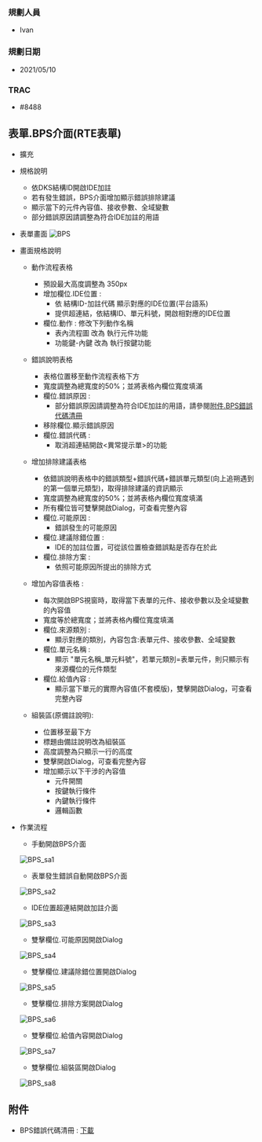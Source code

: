 ### <div id="user">規劃人員</div>
* Ivan

### <div id="updatedate">規劃日期</div>
* 2021/05/10

### <div id="trac">TRAC</div>
* #8488

## <div id="BPS">表單.BPS介面<path>(RTE表單)</path></div>
* 擴充

* 規格說明
    * 依DKS結構ID開啟IDE加註
    * 若有發生錯誤，BPS介面增加顯示錯誤排除建議
    * 顯示當下的元件內容值、接收參數、全域變數
    * 部分錯誤原因請調整為符合IDE加註的用語

* 表單畫面
    ![BPS]

* 畫面規格說明
    * 動作流程表格
        * 預設最大高度調整為 350px
        * 增加欄位.IDE位置 : 
            * 依 結構ID-加註代碼 顯示對應的IDE位置(平台語系)
            * 提供超連結，依結構ID、單元料號，開啟相對應的IDE位置
        * 欄位.動作 : 修改下列動作名稱
            * 表內流程圖 改為 執行元件功能
            * 功能鍵-內鍵 改為 執行按鍵功能

    * 錯誤說明表格
        * 表格位置移至動作流程表格下方
        * 寬度調整為總寬度的50%；並將表格內欄位寬度填滿
        * 欄位.錯誤原因 :
            * 部分錯誤原因請調整為符合IDE加註的用語，請參閱[附件.BPS錯誤代碼清冊](#attachment)
        * 移除欄位.顯示錯誤原因
        * 欄位.錯誤代碼 : 
            * 取消超連結開啟<異常提示單>的功能
        
    * 增加排除建議表格
        * 依錯誤說明表格中的錯誤類型+錯誤代碼+錯誤單元類型(向上追朔遇到的第一個單元類型)，取得排除建議的資訊顯示
        * 寬度調整為總寬度的50%；並將表格內欄位寬度填滿
        * 所有欄位皆可雙擊開啟Dialog，可查看完整內容
        * 欄位.可能原因 : 
            * 錯誤發生的可能原因
        * 欄位.建議除錯位置 : 
            * IDE的加註位置，可從該位置檢查錯誤點是否存在於此
        * 欄位.排除方案 : 
            * 依照可能原因所提出的排除方式

    * 增加內容值表格 : 
        * 每次開啟BPS視窗時，取得當下表單的元件、接收參數以及全域變數的內容值
        * 寬度等於總寬度；並將表格內欄位寬度填滿
        * 欄位.來源類別 : 
            * 顯示對應的類別，內容包含:表單元件、接收參數、全域變數
        * 欄位.單元名稱 : 
            * 顯示 "單元名稱_單元料號"，若單元類別=表單元件，則只顯示有來源欄位的元件類型
        * 欄位.給值內容 : 
            * 顯示當下單元的實際內容值(不套模版)，雙擊開啟Dialog，可查看完整內容
        
    * 組裝區(原備註說明): 
        * 位置移至最下方
        * 標題由備註說明改為組裝區
        * 高度調整為只顯示一行的高度
        * 雙擊開啟Dialog，可查看完整內容
        * 增加顯示以下干涉的內容值
            * 元件開關
            * 按鍵執行條件
            * 內鍵執行條件
            * 邏輯函數

* 作業流程
    * 手動開啟BPS介面

    ![BPS_sa1]
    * 表單發生錯誤自動開啟BPS介面

    ![BPS_sa2]
    * IDE位置超連結開啟加註介面

    ![BPS_sa3]
    * 雙擊欄位.可能原因開啟Dialog

    ![BPS_sa4]
    * 雙擊欄位.建議除錯位置開啟Dialog

    ![BPS_sa5]
    * 雙擊欄位.排除方案開啟Dialog
    
    ![BPS_sa6]
    * 雙擊欄位.給值內容開啟Dialog
    
    ![BPS_sa7]
    * 雙擊欄位.組裝區開啟Dialog

    ![BPS_sa8]

## <div id="attachment">附件</div>
* BPS錯誤代碼清冊 : <a href="{1}/ITEM_3/attachment/RTE/attachment/BPS錯誤異常_資料表內容-調整.xlsx" donwnload>下載</a> 

<!--超連結引用ps.畫面上看不到-->
[BPS]:attachment/BPS.png
[BPS_sa1]:attachment/BPS_sa1.png
[BPS_sa2]:attachment/BPS_sa2.png
[BPS_sa3]:attachment/BPS_sa3.jpg
[BPS_sa4]:attachment/BPS_sa4.jpg
[BPS_sa5]:attachment/BPS_sa5.jpg
[BPS_sa6]:attachment/BPS_sa6.jpg
[BPS_sa7]:attachment/BPS_sa7.jpg
[BPS_sa8]:attachment/BPS_sa8.jpg